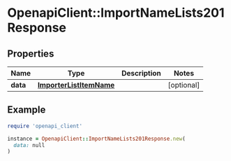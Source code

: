 # OpenapiClient::ImportNameLists201Response

## Properties

| Name | Type | Description | Notes |
| ---- | ---- | ----------- | ----- |
| **data** | [**ImporterListItemName**](ImporterListItemName.md) |  | [optional] |

## Example

```ruby
require 'openapi_client'

instance = OpenapiClient::ImportNameLists201Response.new(
  data: null
)
```


